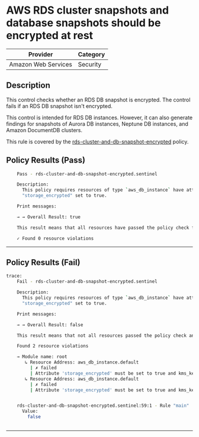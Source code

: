 # AWS RDS cluster snapshots and database snapshots should be encrypted at rest

| Provider            | Category     |
|---------------------|--------------|
| Amazon Web Services | Security     |

## Description

This control checks whether an RDS DB snapshot is encrypted. The control fails if an RDS DB snapshot isn't encrypted.

This control is intended for RDS DB instances. However, it can also generate findings for snapshots of Aurora DB instances, 
Neptune DB instances, and Amazon DocumentDB clusters. 

This rule is covered by the [rds-cluster-and-db-snapshot-encrypted](https://github.com/hashicorp/policy-library-FSBP-Policy-Set-for-AWS-Terraform/blob/main/policies/rds/rds-cluster-and-db-snapshot-encrypted.sentinel) policy.

## Policy Results (Pass)
```bash
    Pass - rds-cluster-and-db-snapshot-encrypted.sentinel

    Description:
      This policy requires resources of type `aws_db_instance` have attribute
      "storage_encrypted" set to true.

    Print messages:

    → → Overall Result: true

    This result means that all resources have passed the policy check for the policy rds-encryption-at-rest-enabled.

    ✓ Found 0 resource violations
```

---

## Policy Results (Fail)
```bash
trace:
    Fail - rds-cluster-and-db-snapshot-encrypted.sentinel

    Description:
      This policy requires resources of type `aws_db_instance` have attribute
      "storage_encrypted" set to true.

    Print messages:

    → → Overall Result: false

    This result means that not all resources passed the policy check and the protected behavior is not allowed for the policy rds-encryption-at-rest-enabled.

    Found 2 resource violations

    → Module name: root
       ↳ Resource Address: aws_db_instance.default
         | ✗ failed
         | Attribute 'storage_encrypted' must be set to true and kms_key_id must be set for 'aws_db_instance' and 'aws_rds_cluster' resources. Refer to https://docs.aws.amazon.com/securityhub/latest/userguide/rds-controls.html#rds-4 for more details.
       ↳ Resource Address: aws_db_instance.default
         | ✗ failed
         | Attribute 'storage_encrypted' must be set to true and kms_key_id must be set for 'aws_db_instance' and 'aws_rds_cluster' resources. Refer to https://docs.aws.amazon.com/securityhub/latest/userguide/rds-controls.html#rds-4 for more details.


    rds-cluster-and-db-snapshot-encrypted.sentinel:59:1 - Rule "main"
      Value:
        false
        
```

---